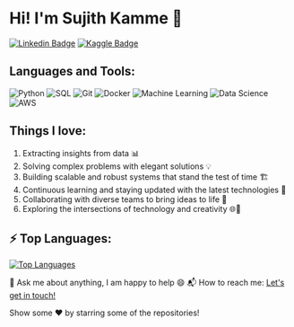 # Hi! I'm Sujith Kamme 👋

[![Linkedin Badge](https://img.shields.io/badge/Linkedin-0077B5?style=for-the-badge&logo=linkedin&logoColor=white)](https://www.linkedin.com/in/kamme-sujith-0979941a7/)
[![Kaggle Badge](https://img.shields.io/badge/Kaggle-20BEFF?style=for-the-badge&logo=kaggle&logoColor=white)](https://www.kaggle.com/sujithkamme)

## Languages and Tools:

![Python](https://img.shields.io/badge/Python-3776AB?style=for-the-badge&logo=python&logoColor=white)
![SQL](https://img.shields.io/badge/SQL-4479A1?style=for-the-badge&logo=sql&logoColor=white)
![Git](https://img.shields.io/badge/Git-F05032?style=for-the-badge&logo=git&logoColor=white)
![Docker](https://img.shields.io/badge/Docker-2496ED?style=for-the-badge&logo=docker&logoColor=white)
![Machine Learning](https://img.shields.io/badge/Machine_Learning-FFD700?style=for-the-badge&logo=machine-learning&logoColor=white)
![Data Science](https://img.shields.io/badge/Data_Science-008080?style=for-the-badge&logo=data-science&logoColor=white)
![AWS](https://img.shields.io/badge/AWS-232F3E?style=for-the-badge&logo=amazon-aws&logoColor=white)

## Things I love:

1. Extracting insights from data 📊
2. Solving complex problems with elegant solutions 💡
3. Building scalable and robust systems that stand the test of time 🏗️
4. Continuous learning and staying updated with the latest technologies 🚀
5. Collaborating with diverse teams to bring ideas to life 🤝
6. Exploring the intersections of technology and creativity 🌐🎨

## ⚡ Top Languages:

[![Top Languages](https://github-readme-stats.vercel.app/api/top-langs/?username=sujith-kamme&layout=compact)](https://github.com/sujith-kamme)



💬 Ask me about anything, I am happy to help 😄
📬 How to reach me: [Let's get in touch!](mailto:kammesujith27@gmail.com)

Show some ❤️ by starring some of the repositories!
